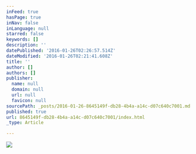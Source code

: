 ```yaml
---
inFeed: true
hasPage: true
inNav: false
inLanguage: null
starred: false
keywords: []
description: ''
datePublished: '2016-01-26T02:26:57.514Z'
dateModified: '2016-01-26T02:21:41.608Z'
title: ''
author: []
authors: []
publisher:
  name: null
  domain: null
  url: null
  favicon: null
sourcePath: _posts/2016-01-26-8645149f-db28-4b4a-a14c-d07c640c7001.md
published: true
url: 8645149f-db28-4b4a-a14c-d07c640c7001/index.html
_type: Article

---
```

![](https://the-grid-user-content.s3-us-west-2.amazonaws.com/79f1dc1f-5b2f-4163-bc3f-eee73c052f1a.jpg)